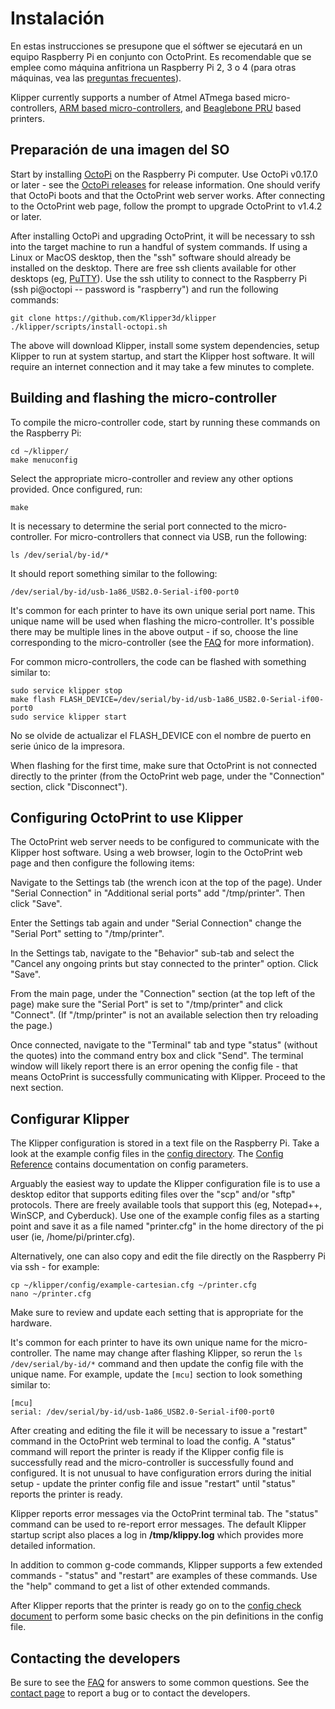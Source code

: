 # Instalación

En estas instrucciones se presupone que el sóftwer se ejecutará en un equipo Raspberry Pi en conjunto con OctoPrint. Es recomendable que se emplee como máquina anfitriona un Raspberry Pi 2, 3 o 4 (para otras máquinas, vea las [preguntas frecuentes](FAQ.md#can-i-run-klipper-on-something-other-than-a-raspberry-pi-3)).

Klipper currently supports a number of Atmel ATmega based micro-controllers, [ARM based micro-controllers](Features.md#step-benchmarks), and [Beaglebone PRU](Beaglebone.md) based printers.

## Preparación de una imagen del SO

Start by installing [OctoPi](https://github.com/guysoft/OctoPi) on the Raspberry Pi computer. Use OctoPi v0.17.0 or later - see the [OctoPi releases](https://github.com/guysoft/OctoPi/releases) for release information. One should verify that OctoPi boots and that the OctoPrint web server works. After connecting to the OctoPrint web page, follow the prompt to upgrade OctoPrint to v1.4.2 or later.

After installing OctoPi and upgrading OctoPrint, it will be necessary to ssh into the target machine to run a handful of system commands. If using a Linux or MacOS desktop, then the "ssh" software should already be installed on the desktop. There are free ssh clients available for other desktops (eg, [PuTTY](https://www.chiark.greenend.org.uk/~sgtatham/putty/)). Use the ssh utility to connect to the Raspberry Pi (ssh pi@octopi -- password is "raspberry") and run the following commands:

```
git clone https://github.com/Klipper3d/klipper
./klipper/scripts/install-octopi.sh
```

The above will download Klipper, install some system dependencies, setup Klipper to run at system startup, and start the Klipper host software. It will require an internet connection and it may take a few minutes to complete.

## Building and flashing the micro-controller

To compile the micro-controller code, start by running these commands on the Raspberry Pi:

```
cd ~/klipper/
make menuconfig
```

Select the appropriate micro-controller and review any other options provided. Once configured, run:

```
make
```

It is necessary to determine the serial port connected to the micro-controller. For micro-controllers that connect via USB, run the following:

```
ls /dev/serial/by-id/*
```

It should report something similar to the following:

```
/dev/serial/by-id/usb-1a86_USB2.0-Serial-if00-port0
```

It's common for each printer to have its own unique serial port name. This unique name will be used when flashing the micro-controller. It's possible there may be multiple lines in the above output - if so, choose the line corresponding to the micro-controller (see the [FAQ](FAQ.md#wheres-my-serial-port) for more information).

For common micro-controllers, the code can be flashed with something similar to:

```
sudo service klipper stop
make flash FLASH_DEVICE=/dev/serial/by-id/usb-1a86_USB2.0-Serial-if00-port0
sudo service klipper start
```

No se olvide de actualizar el FLASH_DEVICE con el nombre de puerto en serie único de la impresora.

When flashing for the first time, make sure that OctoPrint is not connected directly to the printer (from the OctoPrint web page, under the "Connection" section, click "Disconnect").

## Configuring OctoPrint to use Klipper

The OctoPrint web server needs to be configured to communicate with the Klipper host software. Using a web browser, login to the OctoPrint web page and then configure the following items:

Navigate to the Settings tab (the wrench icon at the top of the page). Under "Serial Connection" in "Additional serial ports" add "/tmp/printer". Then click "Save".

Enter the Settings tab again and under "Serial Connection" change the "Serial Port" setting to "/tmp/printer".

In the Settings tab, navigate to the "Behavior" sub-tab and select the "Cancel any ongoing prints but stay connected to the printer" option. Click "Save".

From the main page, under the "Connection" section (at the top left of the page) make sure the "Serial Port" is set to "/tmp/printer" and click "Connect". (If "/tmp/printer" is not an available selection then try reloading the page.)

Once connected, navigate to the "Terminal" tab and type "status" (without the quotes) into the command entry box and click "Send". The terminal window will likely report there is an error opening the config file - that means OctoPrint is successfully communicating with Klipper. Proceed to the next section.

## Configurar Klipper

The Klipper configuration is stored in a text file on the Raspberry Pi. Take a look at the example config files in the [config directory](../config/). The [Config Reference](Config_Reference.md) contains documentation on config parameters.

Arguably the easiest way to update the Klipper configuration file is to use a desktop editor that supports editing files over the "scp" and/or "sftp" protocols. There are freely available tools that support this (eg, Notepad++, WinSCP, and Cyberduck). Use one of the example config files as a starting point and save it as a file named "printer.cfg" in the home directory of the pi user (ie, /home/pi/printer.cfg).

Alternatively, one can also copy and edit the file directly on the Raspberry Pi via ssh - for example:

```
cp ~/klipper/config/example-cartesian.cfg ~/printer.cfg
nano ~/printer.cfg
```

Make sure to review and update each setting that is appropriate for the hardware.

It's common for each printer to have its own unique name for the micro-controller. The name may change after flashing Klipper, so rerun the `ls /dev/serial/by-id/*` command and then update the config file with the unique name. For example, update the `[mcu]` section to look something similar to:

```
[mcu]
serial: /dev/serial/by-id/usb-1a86_USB2.0-Serial-if00-port0
```

After creating and editing the file it will be necessary to issue a "restart" command in the OctoPrint web terminal to load the config. A "status" command will report the printer is ready if the Klipper config file is successfully read and the micro-controller is successfully found and configured. It is not unusual to have configuration errors during the initial setup - update the printer config file and issue "restart" until "status" reports the printer is ready.

Klipper reports error messages via the OctoPrint terminal tab. The "status" command can be used to re-report error messages. The default Klipper startup script also places a log in **/tmp/klippy.log** which provides more detailed information.

In addition to common g-code commands, Klipper supports a few extended commands - "status" and "restart" are examples of these commands. Use the "help" command to get a list of other extended commands.

After Klipper reports that the printer is ready go on to the [config check document](Config_checks.md) to perform some basic checks on the pin definitions in the config file.

## Contacting the developers

Be sure to see the [FAQ](FAQ.md) for answers to some common questions. See the [contact page](Contact.md) to report a bug or to contact the developers.

